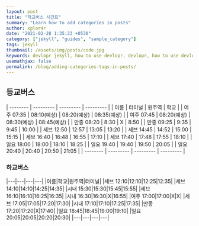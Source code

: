 ```yaml
---
layout: post
title: "학교버스 시간표"
summary: "Learn how to add categories in posts"
author: xplor4r
date: "2021-02-28 1:35:23 +0530"
category: ["jekyll", "guides", "sample_category"]
tags: jekyll
thumbnail: /assets/img/posts/code.jpg
keywords: devlopr jekyll, how to use devlopr, devlopr, how to use devlopr-jekyll, devlopr-jekyll tutorial,best jekyll themes, multi categories and tags
usemathjax: false
permalink: /blog/adding-categories-tags-in-posts/
---
```


## 등교버스

| -------- | --------- | --------- | --------- |
| 이름 | 터미널 | 원주역 | 학교 |
| 여주 07:35 | 08:10(예상) | 08:20(예상) | 08:35(예상) |
| 여주 07:45 | 08:20(예상) | 08:30(예상) | 08:45(예상) |
| 만종 08:20 | 8:30 | X | 8:50 |
| 만종 09:25 | 9:35 | 9:45 | 10:00 |
| 세브 12:50 | 12:57 | 13:05 | 13:20 |
| 세브 14:45 | 14:52 | 15:00 | 15:15 |
| 세브 16:40 | 16:48 | 16:55 | 17:10 |
| 세브 17:40 | 17:48 | 17:55 | 18:10 |
| 일요 18:00 | 18:00 | 18:10 | 18:25 |
| 일요 19:40 | 19:40 | 19:50 | 20:05 |
| 일요 20:40 | 20:40 | 20:50 | 21:05 |
| -------- | --------- | --------- | --------- |

### 하교버스

|---|---|---|---|
|이름|학교|원주역|터미널|
|세브 12:10|12:10|12:25|12:35|
|세브 14:10|14:10|14:25|14:35|
|시내 15:30|15:30|15:45|15:55|
|세브 16:10|16:10|16:25|16:35|
|시내 16:30|16:30|X|16:55|
|여주 17:00|17:00|X|X|
|세브 17:05|17:05|17:20|17:30|
|시내 17:10|17:10|17:25|17:35|
|만종 17:20|17:20|X|17:40|
|일요 18:45|18:45|19:00|19:10|
|일요 20:05|20:05|20:20|20:30|
|---|---|---|---|
